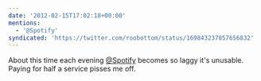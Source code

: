```yaml
---
date: '2012-02-15T17:02:18+00:00'
mentions:
  - '@Spotify'
syndicated: 'https://twitter.com/roobottom/status/169843237857656832'
---
```

About this time each evening [@Spotify](https://twitter.com/@Spotify) becomes so laggy it's unusable. Paying for half a service pisses me off.
